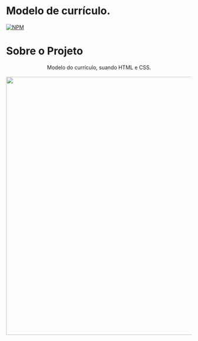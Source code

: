 # Modelo de currículo.
[![NPM](https://img.shields.io/npm/l/react)](https://github.com/romenikcgit/atividade01/blob/main/LICENCE)
# Sobre o Projeto
<div align=center> Modelo do currículo, suando HTML e CSS.
</div>
<br>
<div align="center">
<img src="https://github.com/romenikcgit/atividade01/files/15269058/Capturarreadme.md" width="700px">
</div>
